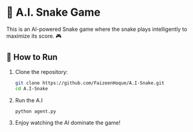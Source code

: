 # 🐍 A.I. Snake Game

This is an AI-powered Snake game where the snake plays intelligently to maximize its score. 🎮

## 🚀 How to Run
1. Clone the repository:
   ```bash
   git clone https://github.com/FaizeenHoque/A.I-Snake.git
   cd A.I-Snake
   ```
2. Run the A.I
   ```bash
   python agent.py
   ```
3. Enjoy watching the AI dominate the game!
   
